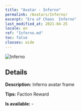 ```yaml
---
title: "Avatar - Inferno"
permalink: /Avatars/Inferno/
excerpt: "Era of Chaos  Inferno"
last_modified_at: 2021-04-25
locale: en
ref: "Inferno.md"
toc: false
classes: wide
---
```

 ![Inferno](/images/a/avatarFrame_3.png)

## Details

 **Description:** Inferno avatar frame 

 **Tips:** Faction Reward 

 **Is available:**  - 

